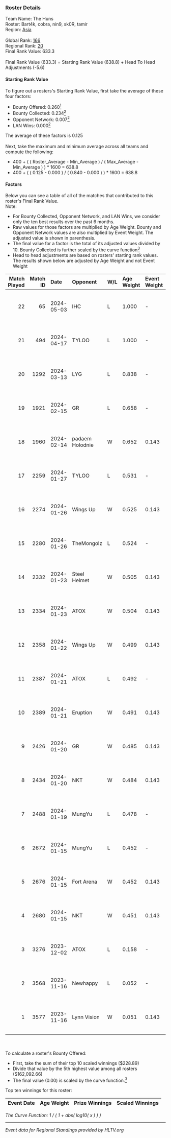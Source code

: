 ### Roster Details<br />
Team Name: The Huns<br />
Roster: Bart4k, cobra, nin9, sk0R, tamir<br />
Region: [Asia]( ../standings_asia.md)<br />
<br />
Global Rank: [166](../standings_global.md)<br />
Regional Rank: [20]( ../standings_asia.md)<br />
Final Rank Value:  633.3<br />
<br />
Final Rank Value (633.3) = Starting Rank Value (638.8) + Head To Head Adjustments (-5.6)<br />

#### Starting Rank Value<br />
To figure out a rosters's Starting Rank Value, first take the average of these four factors:<br />
- Bounty Offered: 0.260[<sup>1</sup>](#table2)
- Bounty Collected: 0.234[<sup>2</sup>](#table1)
- Opponent Network: 0.007[<sup>2</sup>](#table1)
- LAN Wins: 0.000[<sup>2</sup>](#table1)

The average of these factors is 0.125<br />
<br />
Next, take the maximum and minimum average across all teams and compute the following:<br />
- 400 + ( ( Roster_Average - Min_Average ) / ( Max_Average - Min_Average ) ) * 1600 = 638.8
- 400 + ( ( 0.125 - 0.000 ) / ( 0.840 - 0.000 ) ) * 1600 = 638.8


#### Factors<br />
Below you can see a table of all of the matches that contributed to this roster's Final Rank Value.<br />
Note:<br />

- For Bounty Collected, Opponent Network, and LAN Wins, we consider only the ten best results over the past 6 months.
- Raw values for those factors are multiplied by Age Weight. Bounty and Opponent Network values are also multiplied by Event Weight. The adjusted value is shown in parenthesis.
- The final value for a factor is the total of its adjusted values divided by 10. Bounty Collected is further scaled by the curve function[<sup>3</sup>](#curveFunction)
- Head to head adjustments are based on rosters' starting rank values. The results shown below are adjusted by Age Weight and not Event Weight
<span id="table1"></span><br />


| Match Played | Match ID | Date       | Opponent        | W/L | Age Weight | Event Weight | Bounty Collected | Opponent Network | LAN Wins  | H2H Adj. | Roster                           |
| -: | -: | :- | :- | :- | :- | :- | :- | :- | :- | -: | :- |
|           22 |       65 | 2024-05-03 | IHC             | L   | 1.000      | -            | -                | -                | -         |   -19.86 | Bart4k, cobra, nin9, sk0R, tamir |
|           21 |      494 | 2024-04-17 | TYLOO           | L   | 1.000      | -            | -                | -                | -         |    -5.37 | Bart4k, cobra, H4wK, ncl, nin9   |
|           20 |     1292 | 2024-03-13 | LYG             | L   | 0.838      | -            | -                | -                | -         |   -12.83 | Bart4k, ncl, nin9, sk0R, Tsogoo  |
|           19 |     1921 | 2024-02-15 | GR              | L   | 0.658      | -            | -                | -                | -         |   -10.72 | Bart4k, nin9, sk0R, Tsogoo, yAmi |
|           18 |     1960 | 2024-02-14 | padaem Holodnie | W   | 0.652      | 0.143        | 0.000 (0.000)    | -                | 0 (0.000) |     3.53 | Bart4k, nin9, sk0R, Tsogoo, yAmi |
|           17 |     2259 | 2024-01-27 | TYLOO           | L   | 0.531      | -            | -                | -                | -         |    -2.58 | Bart4k, nin9, sk0R, Tsogoo, yAmi |
|           16 |     2274 | 2024-01-26 | Wings Up        | W   | 0.525      | 0.143        | 0.001 (0.000)    | 0.090 (0.007)    | 0 (0.000) |     7.71 | Bart4k, nin9, sk0R, Tsogoo, yAmi |
|           15 |     2280 | 2024-01-26 | TheMongolz      | L   | 0.524      | -            | -                | -                | -         |    -0.22 | Bart4k, nin9, sk0R, Tsogoo, yAmi |
|           14 |     2332 | 2024-01-23 | Steel Helmet    | W   | 0.505      | 0.143        | 0.025 (0.002)    | 0.104 (0.008)    | 0 (0.000) |     8.51 | Bart4k, nin9, sk0R, Tsogoo, yAmi |
|           13 |     2334 | 2024-01-23 | ATOX            | W   | 0.504      | 0.143        | 0.005 (0.000)    | 0.258 (0.019)    | 0 (0.000) |    10.40 | Bart4k, nin9, sk0R, Tsogoo, yAmi |
|           12 |     2358 | 2024-01-22 | Wings Up        | W   | 0.499      | 0.143        | 0.001 (0.000)    | 0.090 (0.006)    | 0 (0.000) |     7.52 | Bart4k, nin9, sk0R, Tsogoo, yAmi |
|           11 |     2387 | 2024-01-21 | ATOX            | L   | 0.492      | -            | -                | -                | -         |    -5.39 | Bart4k, nin9, sk0R, Tsogoo, yAmi |
|           10 |     2389 | 2024-01-21 | Eruption        | W   | 0.491      | 0.143        | 0.000 (0.000)    | 0.067 (0.005)    | 0 (0.000) |     4.60 | Bart4k, nin9, sk0R, Tsogoo, yAmi |
|            9 |     2426 | 2024-01-20 | GR              | W   | 0.485      | 0.143        | 0.005 (0.000)    | 0.217 (0.015)    | 0 (0.000) |     7.80 | Bart4k, nin9, sk0R, Tsogoo, yAmi |
|            8 |     2434 | 2024-01-20 | NKT             | W   | 0.484      | 0.143        | 0.013 (0.001)    | 0.088 (0.006)    | 0 (0.000) |     9.81 | Bart4k, nin9, sk0R, Tsogoo, yAmi |
|            7 |     2488 | 2024-01-19 | MungYu          | L   | 0.478      | -            | -                | -                | -         |    -9.94 | Bart4k, nin9, sk0R, Tsogoo, yAmi |
|            6 |     2672 | 2024-01-15 | MungYu          | L   | 0.452      | -            | -                | -                | -         |    -9.75 | Bart4k, nin9, sk0R, Tsogoo, yAmi |
|            5 |     2676 | 2024-01-15 | Fort Arena      | W   | 0.452      | 0.143        | -                | 0.020 (0.001)    | 0 (0.000) |     2.92 | Bart4k, nin9, sk0R, Tsogoo, yAmi |
|            4 |     2680 | 2024-01-15 | NKT             | W   | 0.451      | 0.143        | 0.013 (0.001)    | 0.088 (0.006)    | 0 (0.000) |     9.11 | Bart4k, nin9, sk0R, Tsogoo, yAmi |
|            3 |     3276 | 2023-12-02 | ATOX            | L   | 0.158      | -            | -                | -                | -         |    -1.67 | Bart4k, ncl, nin9, sk0R, yAmi    |
|            2 |     3568 | 2023-11-16 | Newhappy        | L   | 0.052      | -            | -                | -                | -         |    -0.71 | Bart4k, nin9, sk0R, Tsogoo, yAmi |
|            1 |     3577 | 2023-11-16 | Lynn Vision     | W   | 0.051      | 0.143        | 0.135 (0.001)    | 0.390 (0.003)    | -         |     1.52 | Bart4k, nin9, sk0R, Tsogoo, yAmi |

<br />
<span id="table2"></span><br />
To calculate a roster's Bounty Offered:<br />

- First, take the sum of their top 10 scaled winnings ($228.89)
- Divide that value by the 5th highest value among all rosters ($162,092.66)
- The final value (0.00) is scaled by the curve function.[<sup>3</sup>](#curveFunction)

Top ten winnings for this roster:<br />

| Event Date | Age Weight | Prize Winnings | Scaled Winnings |
| :- | -: | :- | :- |


<span id="curveFunction"></span>_The Curve Function: 1 / ( 1 + abs( log10( x ) ) )_<br />

---
_Event data for Regional Standings provided by HLTV.org_<br />
